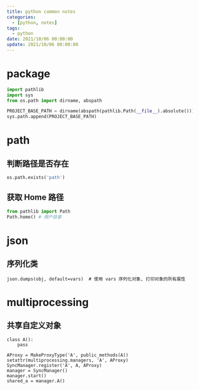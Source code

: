 ```yaml
---
title: python common notes
categories: 
  - [python, notes]
tags:
  - python
date: 2021/10/06 00:00:00
update: 2021/10/06 00:00:00
---
```


# package

```python
import pathlib
import sys
from os.path import dirname, abspath

PROJECT_BASE_PATH = dirname(abspath(pathlib.Path(__file__).absolute()))
sys.path.append(PROJECT_BASE_PATH)
```

# path

## 判断路径是否存在

```python
os.path.exists('path')
```

## 获取 Home 路径

```python
from pathlib import Path
Path.home() # 用户目录
```

# json

## 序列化类

```python3
json.dumps(obj, default=vars)  # 使用 vars 序列化对象, 打印对象的所有属性
```

# **multiprocessing**

## 共享自定义对象

```python3
class A():
	pass

AProxy = MakeProxyType('A', public_methods(A))
setattr(multiprocessing.managers, 'A', AProxy)
SyncManager.register('A', A, AProxy)
manager = SyncManager()
manager.start()
shared_a = manager.A()
```

